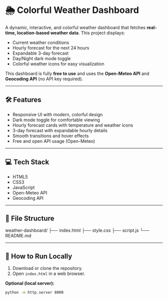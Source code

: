# 🌦️ Colorful Weather Dashboard

A dynamic, interactive, and colorful weather dashboard that fetches **real-time, location-based weather data**. This project displays:

- Current weather conditions  
- Hourly forecast for the next 24 hours  
- Expandable 3-day forecast  
- Day/Night dark mode toggle  
- Colorful weather icons for easy visualization  

This dashboard is fully **free to use** and uses the **Open-Meteo API** and **Geocoding API** (no API key required).

---

## 🛠 Features

- Responsive UI with modern, colorful design  
- Dark mode toggle for comfortable viewing  
- Hourly forecast cards with temperature and weather icons  
- 3-day forecast with expandable hourly details  
- Smooth transitions and hover effects  
- Free and open API usage (Open-Meteo)  

---

## 💻 Tech Stack

- HTML5  
- CSS3  
- JavaScript  
- Open-Meteo API  
- Geocoding API  

---

## 📂 File Structure

weather-dashboard/
├── index.html
├── style.css
├── script.js
└── README.md

---

## 🚀 How to Run Locally

1. Download or clone the repository.  
2. Open `index.html` in a web browser.  

**Optional (local server):**  
```bash
python -m http.server 8000
